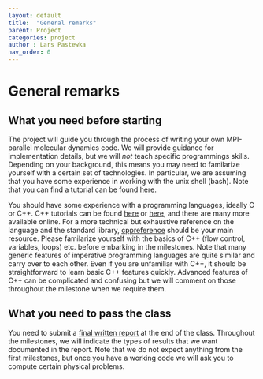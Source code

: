 ```yaml
---
layout: default
title:  "General remarks"
parent: Project
categories: project
author : Lars Pastewka
nav_order: 0
---
```


# General remarks

## What you need before starting

The project will guide you through the process of writing your own MPI-parallel molecular dynamics code.
We will provide guidance for implementation details, but we will _not_ teach specific programmings skills.
Depending on your background, this means you may need to familarize yourself with a certain set of technologies.
In particular, we are assuming that you have some experience in working with the unix shell (bash). Note that you can find a tutorial can be found [here](https://swcarpentry.github.io/shell-novice/).

You should have some experience with a programming languages, ideally C or C++.
C++ tutorials can be found
[here](https://hsf-training.github.io/hsf-training-cpp-webpage/01-introduction/index.html)
or [here](https://www.w3schools.com/cpp/), and there are many more available
online. For a more technical but exhaustive reference on the language and the
standard library, [cppreference](https://en.cppreference.com) should be your
main resource. Please familarize yourself with the basics of C++ (flow control,
variables, loops) etc. before embarking in the milestones. Note that many
generic features of imperative programming languages are quite similar and carry
over to each other. Even if you are unfamiliar with C++, it should be
straightforward to learn basic C++ features quickly. Advanced features of C++
can be complicated and confusing but we will comment on those throughout the
milestone when we require them.

## What you need to pass the class

You need to submit a [final written report](your_final_report) at the end of the class. Throughout the milestones, we will indicate the
types of results that we want documented in the report. Note that we do not expect anything from the first milestones,
but once you have a working code we will ask you to compute certain physical problems.	
